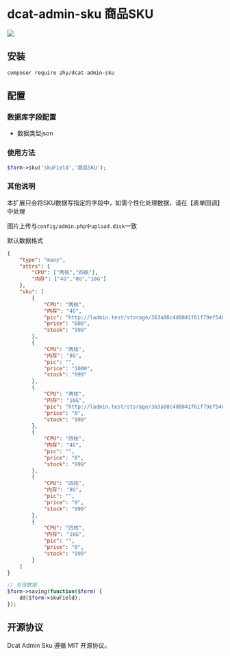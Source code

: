 dcat-admin-sku 商品SKU
======

![](http://image.lalalove.net/images/sku.png)

## 安装
```bash
composer require zhy/dcat-admin-sku
```

## 配置
    

### 数据库字段配置
- 数据类型json


### 使用方法
```php
$form->sku('skuField','商品SKU');
```

### 其他说明
本扩展只会将SKU数据写指定的字段中，如需个性化处理数据，请在【表单回调】中处理

图片上传与`config/admin.php中upload.disk`一致

默认数据格式
```json
{
    "type": "many",
    "attrs": {
        "CPU": ["两核","四核"],
        "内存": ["4G","8G","16G"]
    },
    "sku": [
        {
            "CPU": "两核",
            "内存": "4G",
            "pic": "http://ladmin.test/storage/363a08c4d0841f61f79ef5466ff31f9662021a831f001.png",
            "price": "800",
            "stock": "999"
        },
        {
            "CPU": "两核",
            "内存": "8G",
            "pic": "",
            "price": "1000",
            "stock": "999"
        },
        {
            "CPU": "两核",
            "内存": "16G",
            "pic": "http://ladmin.test/storage/363a08c4d0841f61f79ef5466ff31f9662021a8881537.png",
            "price": "0",
            "stock": "999"
        },
        {
            "CPU": "四核",
            "内存": "4G",
            "pic": "",
            "price": "0",
            "stock": "999"
        },
        {
            "CPU": "四核",
            "内存": "8G",
            "pic": "",
            "price": "0",
            "stock": "999"
        },
        {
            "CPU": "四核",
            "内存": "16G",
            "pic": "",
            "price": "0",
            "stock": "999"
        }
    ]
}
```

```php
// 处理数据
$form->saving(function($form) {
    dd($form->skuField);
});
```

## 开源协议

Dcat Admin Sku 遵循 MIT 开源协议。
